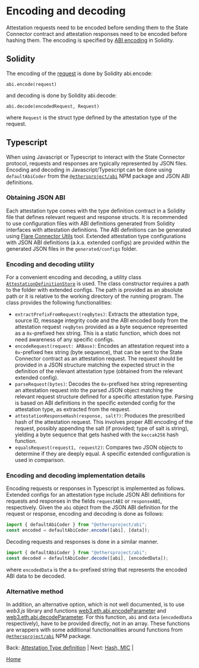 # Encoding and decoding

Attestation requests need to be encoded before sending them to the State Connector contract and attestation responses need to be encoded before hashing them.
The encoding is specified by [ABI encoding](https://docs.soliditylang.org/en/latest/abi-spec.html) in Solidity.

## Solidity

The encoding of the [request](attestation-types-definition.md#request-format) is done by Solidity abi.encode:

```Solidity
abi.encode(request)
```

and decoding is done by Solidity abi.decode:

```Solidity
abi.decode(encodedRequest, Request)
```

where `Request` is the struct type defined by the attestation type of the request.

## Typescript

When using Javascript or Typescript to interact with the State Connector protocol, requests and responses are typically represented by JSON files.
Encoding and decoding in Javascript/Typescript can be done using `defaultAbiCoder` from the [`@ethersproject/abi`](https://www.npmjs.com/package/@ethersproject/abi) NPM package and JSON ABI definitions.

### Obtaining JSON ABI

Each attestation type comes with the type definition contract in a Solidity file that defines relevant request and response structs.
It is recommended to use configuration files with ABI definitions generated from Solidity interfaces with attestation definitions.
The ABI definitions can be generated using [Flare Connector Utils](../cli.md) tool.
Extended attestation type configurations with JSON ABI definitions (a.k.a. extended configs) are provided within the generated JSON files in the `generated/configs` folder.

### Encoding and decoding utility

For a convenient encoding and decoding, a utility class [`AttestationDefinitionStore`](../../libs/ts/AttestationDefinitionStore.ts) is used.
The class constructor requires a path to the folder with extended configs.
The path is provided as an absolute path or it is relative to the working directory of the running program.
The class provides the following functionalities:

-   `extractPrefixFromRequest(reqBytes)`: Extracts the attestation type, source ID, message integrity code and the ABI encoded body from the attestation request `reqBytes` provided as a byte sequence represented as a `0x`-prefixed hex string.
    This is a static function, which does not need awareness of any specific configs.
-   `encodeRequest(request: ARBase)`: Encodes an attestation request into a `0x`-prefixed hex string (byte sequence), that can be sent to the State Connector contract as an attestation request.
    The request should be provided in a JSON structure matching the expected struct in the definition of the relevant attestation type (obtained from the relevant extended config).
-   `parseRequest(bytes)`: Decodes the `0x`-prefixed hex string representing an attestation request into the parsed JSON object matching the relevant request structure defined for a specific attestation type.
    Parsing is based on ABI definitions in the specific extended config for the attestation type, as extracted from the request.
-   `attestationResponseHash(response, salt?)`: Produces the prescribed hash of the attestation request. This involves proper ABI encoding of the request, possibly appending the salt (if provided; type of salt is string), yielding a byte sequence that gets hashed with the `keccak256` hash function.
-   `equalsRequest(request1, request2)`: Compares two JSON objects to determine if they are deeply equal. A specific extended configuration is used in comparison.

### Encoding and decoding implementation details

Encoding requests or responses in Typescript is implemented as follows.
Extended configs for an attestation type include JSON ABI definitions for requests and responses in the fields `requestABI` or `responseABI`, respectively.
Given the `abi` object from the JSON ABI definition for the request or response, encoding and decoding is done as follows:

```Typescript
import { defaultAbiCoder } from "@ethersproject/abi";
const encoded = defaultAbiCoder.encode([abi], [data]);
```

Decoding requests and responses is done in a similar manner.

```Typescript
import { defaultAbiCoder } from "@ethersproject/abi";
const decoded = defaultAbiCoder.decode([abi], [encodedData]);
```

where `encodedData` is the a `0x`-prefixed string that represents the encoded ABI data to be decoded.

### Alternative method

In addition, an alternative option, which is not well documented, is to use _web3.js_ library and functions [web3.eth.abi.encodeParameter](https://web3js.readthedocs.io/en/v1.2.11/web3-eth-abi.html#encodeparameter) and [web3.eth.abi.decodeParameter](https://web3js.readthedocs.io/en/v1.2.11/web3-eth-abi.html#decodeparameter).
For this function, `abi` and `data` (`encodedData` respectively), have to be provided directly, not in an array.
These functions are wrappers with some additional functionalities around functions from [`@ethersproject/abi`](https://www.npmjs.com/package/@ethersproject/abi) NPM package.

Back: [Attestation Type definition](/specs/attestations/attestation-type-definition.md) |
Next: [Hash, MIC](/specs/attestations/hash-MIC.md) |

[Home](/README.md)
